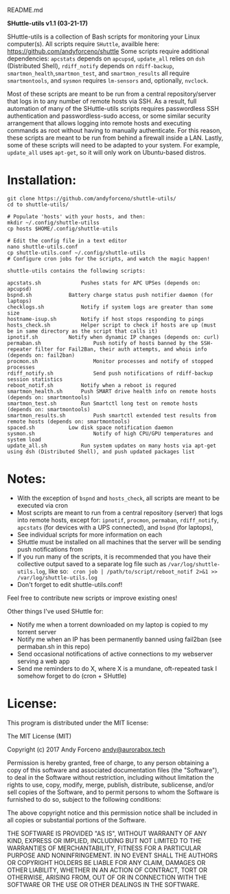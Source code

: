README.md

**SHuttle-utils v1.1 (03-21-17)**

SHuttle-utils is a collection of Bash scripts for monitoring your Linux computer(s). All scripts require `SHuttle`, availble here: https://github.com/andyforceno/shuttle
Some scripts require additional dependencies: `apcstats` depends on `apcupsd`, `update_all` relies on `dsh` (Distributed Shell), `rdiff_notify` depends on `rdiff-backup`, `smartmon_health`,`smartmon_test`, and `smartmon_results` all require `smartmontools`, and `sysmon` requires `lm-sensors` and, optionally, `nvclock`.

Most of these scripts are meant to be run from a central repository/server that logs in to any number of remote hosts via SSH. As a result, full automation of many of the SHuttle-utils scripts requires passwordless SSH authentication and passwordless-sudo access, or some similar security arrangement that allows logging into remote hosts and executing commands as root without having to manually authenticate. For this reason, these scripts are meant to be run from behind a firewall inside a LAN. Lastly, some of these scripts will need to be adapted to your system. For example, `update_all` uses `apt-get`, so it will only work on Ubuntu-based distros.

# Installation:
    git clone https://github.com/andyforceno/shuttle-utils/
    cd to shuttle-utils/

    # Populate 'hosts' with your hosts, and then:
    mkdir ~/.config/shuttle-utilss
    cp hosts $HOME/.config/shuttle-utils

    # Edit the config file in a text editor
    nano shuttle-utils.conf
    cp shuttle-utils.conf ~/.config/shuttle-utils
    # Configure cron jobs for the scripts, and watch the magic happen!


``` 
shuttle-utils contains the following scripts:

apcstats.sh 			Pushes stats for APC UPSes (depends on: apcupsd)
bspnd.sh			Battery charge status push notifier daemon (for laptops)
checklogs.sh			Notify if system logs are greater than some size
hostname-isup.sh		Notify if host stops responding to pings
hosts_check.sh			Helper script to check if hosts are up (must be in same directory as the script that calls it)
ipnotif.sh			Notify when dynamic IP changes (depends on: curl)
permaban.sh            		Push notify of hosts banned by the SSH-repeater filter for Fail2Ban, their auth attempts, and whois info (depends on: fail2ban)
procmon.sh             		Monitor processes and notify of stopped processes
rdiff_notify.sh        		Send push notifications of rdiff-backup session statistics
reboot_notif.sh			Notify when a reboot is requred
smartmon_health.sh		Push SMART drive health info on remote hosts (depends on: smartmontools)
smartmon_test.sh		Run Smartctl long test on remote hosts (depends on: smartmontools)
smartmon_results.sh     	Push smartctl extended test results from remote hosts (depends on: smartmontools)
spaced.sh			Low disk space notification daemon
sysmon.sh               	Notify of high CPU/GPU temperatures and system load
update_all.sh			Run system updates on many hosts via apt-get using dsh (Distributed Shell), and push updated packages list
```


# Notes:
* With the exception of `bspnd` and `hosts_check`, all scripts are meant to be executed via cron
* Most scripts are meant to run from a central repository (server) that logs into remote hosts, except for: `ipnotif`, `procmon`, `permaban`, `rdiff_notify`, `apcstats` (for devices with a UPS connected), and `bspnd` (for laptops), 
* See individual scripts for more information on each
* SHuttle must be installed on all machines that the server will be sending push notifications from
* If you run many of the scripts, it is recommended that you have their collective output saved to a separate log file such as `/var/log/shuttle-utils.log`, like so:
` cron job | /path/to/script/reboot_notif 2>&1 >> /var/log/shuttle-utils.log`
* Don't forget to edit shuttle-utils.conf!

Feel free to contribute new scripts or improve existing ones!

Other things I've used SHuttle for:
* Notify me when a torrent downloaded on my laptop is copied to my torrent server
* Notify me when an IP has been permanently banned using fail2ban (see permaban.sh in this repo)
* Send occasional notifications of active connections to my webserver serving a web app
* Send me reminders to do X, where X is a mundane, oft-repeated task I somehow forget to do (cron + SHuttle)


# License:
This program is distributed under the MIT license:

The MIT License (MIT)

Copyright (c) 2017 Andy Forceno <andy@aurorabox.tech>

Permission is hereby granted, free of charge, to any person obtaining a copy of this software and associated documentation files (the "Software"), to deal in the Software without restriction, including without limitation the rights to use, copy, modify, merge, publish, distribute, sublicense, and/or sell copies of the Software, and to permit persons to whom the Software is furnished to do so, subject to the following conditions:

The above copyright notice and this permission notice shall be included in all copies or substantial portions of the Software.

THE SOFTWARE IS PROVIDED "AS IS", WITHOUT WARRANTY OF ANY KIND, EXPRESS OR IMPLIED, INCLUDING BUT NOT LIMITED TO THE WARRANTIES OF MERCHANTABILITY, FITNESS FOR A PARTICULAR PURPOSE AND NONINFRINGEMENT. IN NO EVENT SHALL THE AUTHORS OR COPYRIGHT HOLDERS BE LIABLE FOR ANY CLAIM, DAMAGES OR OTHER LIABILITY, WHETHER IN AN ACTION OF CONTRACT, TORT OR OTHERWISE, ARISING FROM, OUT OF OR IN CONNECTION WITH THE SOFTWARE OR THE USE OR OTHER DEALINGS IN THE SOFTWARE.
